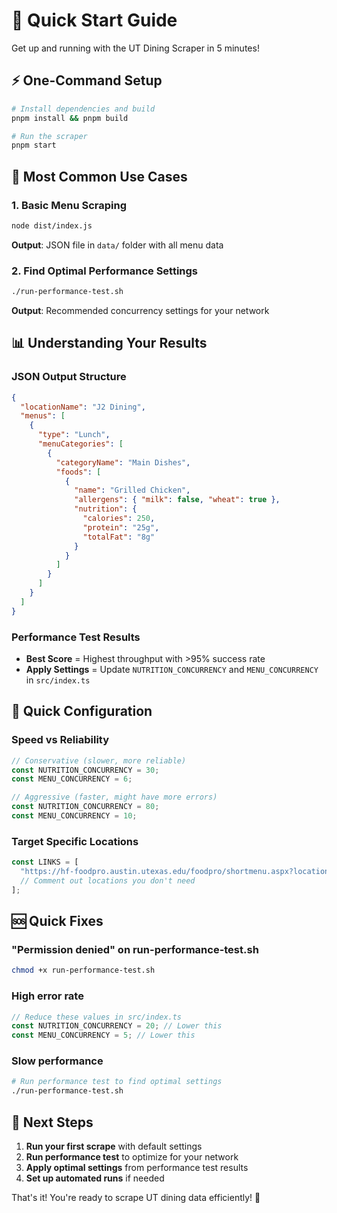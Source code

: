 # 🚀 Quick Start Guide

Get up and running with the UT Dining Scraper in 5 minutes!

## ⚡ One-Command Setup

```bash
# Install dependencies and build
pnpm install && pnpm build

# Run the scraper
pnpm start
```

## 🎯 Most Common Use Cases

### 1. Basic Menu Scraping

```bash
node dist/index.js
```

**Output**: JSON file in `data/` folder with all menu data

### 2. Find Optimal Performance Settings

```bash
./run-performance-test.sh
```

**Output**: Recommended concurrency settings for your network

## 📊 Understanding Your Results

### JSON Output Structure

```json
{
  "locationName": "J2 Dining",
  "menus": [
    {
      "type": "Lunch",
      "menuCategories": [
        {
          "categoryName": "Main Dishes",
          "foods": [
            {
              "name": "Grilled Chicken",
              "allergens": { "milk": false, "wheat": true },
              "nutrition": {
                "calories": 250,
                "protein": "25g",
                "totalFat": "8g"
              }
            }
          ]
        }
      ]
    }
  ]
}
```

### Performance Test Results

- **Best Score** = Highest throughput with >95% success rate
- **Apply Settings** = Update `NUTRITION_CONCURRENCY` and `MENU_CONCURRENCY` in `src/index.ts`

## 🔧 Quick Configuration

### Speed vs Reliability

```typescript
// Conservative (slower, more reliable)
const NUTRITION_CONCURRENCY = 30;
const MENU_CONCURRENCY = 6;

// Aggressive (faster, might have more errors)
const NUTRITION_CONCURRENCY = 80;
const MENU_CONCURRENCY = 10;
```

### Target Specific Locations

```typescript
const LINKS = [
  "https://hf-foodpro.austin.utexas.edu/foodpro/shortmenu.aspx?locationName=J2+Dining",
  // Comment out locations you don't need
];
```

## 🆘 Quick Fixes

### "Permission denied" on run-performance-test.sh

```bash
chmod +x run-performance-test.sh
```

### High error rate

```typescript
// Reduce these values in src/index.ts
const NUTRITION_CONCURRENCY = 20; // Lower this
const MENU_CONCURRENCY = 5; // Lower this
```

### Slow performance

```bash
# Run performance test to find optimal settings
./run-performance-test.sh
```

## 📱 Next Steps

1. **Run your first scrape** with default settings
2. **Run performance test** to optimize for your network
3. **Apply optimal settings** from performance test results
4. **Set up automated runs** if needed

That's it! You're ready to scrape UT dining data efficiently! 🎉
